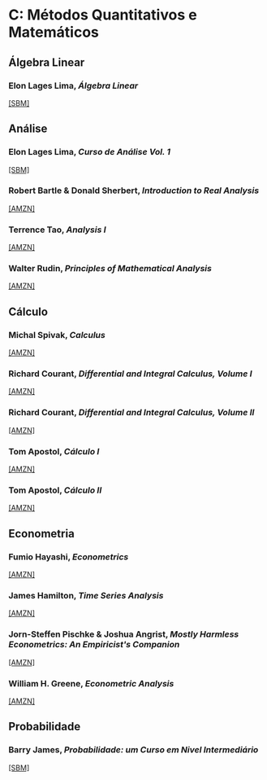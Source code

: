 # C: Métodos Quantitativos e Matemáticos

## Álgebra Linear

### Elon Lages Lima, *Álgebra Linear*

[[SBM]](https://loja.sbm.org.br/index.php/impa/colecao-matematica-universitaria/algebra-linear.html)

## Análise

### Elon Lages Lima, *Curso de Análise Vol. 1*

[[SBM]](https://loja.sbm.org.br/index.php/curso-de-analise-vol-1.html)

### Robert Bartle & Donald Sherbert, *Introduction to Real Analysis*

[[AMZN]](https://www.amazon.com.br/Introduction-Real-Analysis-Robert-Bartle/dp/0471433314/)

### Terrence Tao, *Analysis I*

[[AMZN]](https://www.amazon.com.br/Analysis-Third-Readings-Mathematics-English-ebook/dp/B01LFAANIW/)

### Walter Rudin, *Principles of Mathematical Analysis*

[[AMZN]](https://www.amazon.com.br/Principles-Mathematical-Analysis-Walter-Rudin/dp/007054235X/)

## Cálculo

### Michal Spivak, *Calculus*

[[AMZN]](https://www.amazon.com.br/Calculus-Michael-Spivak/dp/8429151826/)

### Richard Courant, *Differential and  Integral Calculus, Volume I*

[[AMZN]](https://www.amazon.com.br/Differential-Integral-Calculus-Vol-One/dp/4871878384/)

### Richard Courant, *Differential and  Integral Calculus, Volume II*

[[AMZN]](https://www.amazon.com.br/Differential-Integral-Calculus-Vol-2/dp/487187835X)

### Tom Apostol, *Cálculo I*

[[AMZN]](https://www.amazon.com.br/Calculus-C%C3%A1lculo-Tom-M-Apostol/dp/8429150153/)

### Tom Apostol, *Cálculo II*

[[AMZN]](https://www.amazon.com.br/C%C3%A1lculo-2-Tom-M-Apostol/dp/8429150161/)

## Econometria

### Fumio Hayashi, *Econometrics*

[[AMZN]](https://www.amazon.com.br/Econometrics-English-Fumio-Hayashi-ebook/dp/B007AIXESK/)

### James Hamilton, *Time Series Analysis*

[[AMZN]](https://www.amazon.com.br/Time-Analysis-James-Hamilton/dp/0691042896/)

### Jorn-Steffen Pischke & Joshua Angrist, *Mostly Harmless Econometrics: An Empiricist's Companion*

[[AMZN]](https://www.amazon.com.br/Mostly-Harmless-Econometrics-Empiricists-Companion/dp/0691120358/)

### William H. Greene, *Econometric Analysis*

[[AMZN]](https://www.amazon.com.br/Econometric-Analysis-William-H-Greene/dp/0131395386/r)

## Probabilidade

### Barry James, *Probabilidade: um Curso em Nivel Intermediário*

[[SBM]](https://loja.sbm.org.br/index.php/impa/colecao-projeto-euclides/probabilidade-um-curso-em-nivel-intermediario.html)
